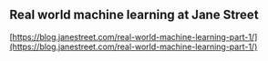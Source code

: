 ## Real world machine learning at Jane Street
  
  [https://blog.janestreet.com/real-world-machine-learning-part-1/](https://blog.janestreet.com/real-world-machine-learning-part-1/)